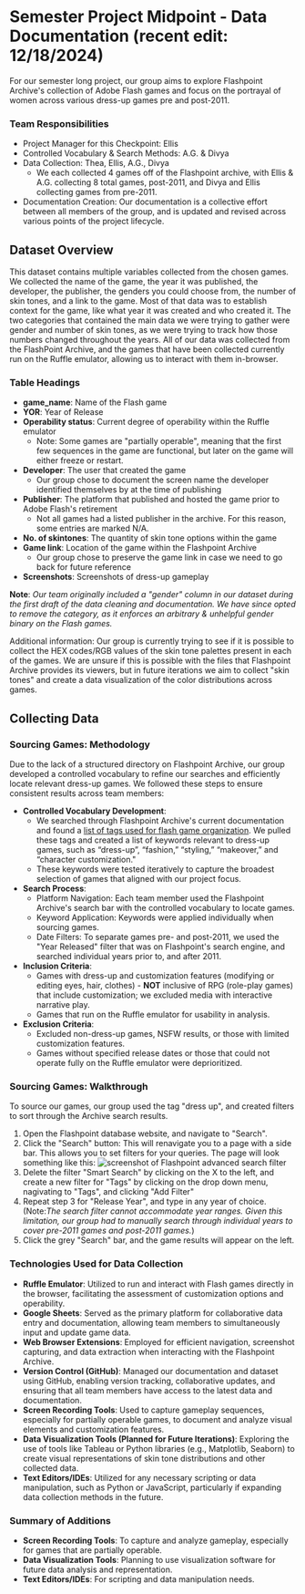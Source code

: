 # Semester Project Midpoint - Data Documentation (recent edit: 12/18/2024)

For our semester long project, our group aims to explore Flashpoint Archive's collection of Adobe Flash games and focus on the portrayal of women across various dress-up games pre and post-2011. 

### Team Responsibilities
- Project Manager for this Checkpoint: Ellis
- Controlled Vocabulary & Search Methods: A.G. & Divya
- Data Collection: Thea, Ellis, A.G., Divya
    - We each collected 4 games off of the Flashpoint archive, with Ellis & A.G. collecting 8 total games, post-2011, and Divya and Ellis collecting games from pre-2011.
- Documentation Creation: Our documentation is a collective effort between all members of the group, and is updated and revised across various points of the project lifecycle.

## Dataset Overview
This dataset contains multiple variables collected from the chosen games. We collected the name of the game, 
the year it was published, the developer, the publisher, the genders you could choose from, the number of skin tones, 
and a link to the game. Most of that data was to establish context for the game, like what year it was created and who created 
it. The two categories that contained the main data we were trying to gather were gender and number of skin tones, as we were trying 
to track how those numbers changed throughout the years. All of our data was collected from the FlashPoint Archive, and the games that have been collected
currently run on the Ruffle emulator, allowing us to interact with them in-browser. 

### Table Headings
- **game_name**: Name of the Flash game
- **YOR**: Year of Release
- **Operability status**: Current degree of operability within the Ruffle emulator
    - Note: Some games are "partially operable", meaning that the first few sequences in the game are functional, but later on the game will either freeze or restart.
- **Developer**: The user that created the game
    - Our group chose to document the screen name the developer identified themselves by at the time of publishing
- **Publisher**: The platform that published and hosted the game prior to Adobe Flash's retirement
    - Not all games had a listed publisher in the archive. For this reason, some entries are marked N/A.
- **No. of skintones**: The quantity of skin tone options within the game
- **Game link**: Location of the game within the Flashpoint Archive
    - Our group chose to preserve the game link in case we need to go back for future reference
- **Screenshots**: Screenshots of dress-up gameplay

__Note__: *Our team originally included a "gender" column in our dataset during the first draft of the data cleaning and documentation. We have since opted to remove the category, as it enforces an arbitrary & unhelpful gender binary on the Flash games.*

Additional information: Our group is currently trying to see if it is possible to collect the HEX codes/RGB values of the skin tone palettes
present in each of the games. We are unsure if this is possible with the files that Flashpoint Archive provides its viewers, but in future iterations we aim to collect 
"skin tones" and create a data visualization of the color distributions across games. 

## Collecting Data
### Sourcing Games: Methodology
Due to the lack of a structured directory on Flashpoint Archive, our group developed a controlled vocabulary to refine our searches and efficiently locate relevant dress-up games. We followed these steps to ensure consistent results across team members:

- **Controlled Vocabulary Development**:
    - We searched through Flashpoint Archive's current documentation and found a [list of tags used for flash game organization](https://flashpointarchive.org/datahub/Tags ). We pulled these tags and created a list of keywords relevant to dress-up games, such as “dress-up”, “fashion,” “styling,” “makeover,” and “character customization."
    - These keywords were tested iteratively to capture the broadest selection of games that aligned with our project focus.
- **Search Process**:
    - Platform Navigation: Each team member used the Flashpoint Archive's search bar with the controlled vocabulary to locate games.
    - Keyword Application: Keywords were applied individually when sourcing games.
    - Date Filters: To separate games pre- and post-2011, we used the "Year Released" filter that was on Flashpoint's search engine, and searched individual years prior to, and after 2011.
- **Inclusion Criteria**:
    - Games with dress-up and customization features (modifying or editing eyes, hair, clothes)
          - **NOT** inclusive of RPG (role-play games) that include customization; we excluded media with interactive narrative play.
    - Games that run on the Ruffle emulator for usability in analysis.
- **Exclusion Criteria**:
    - Excluded non-dress-up games, NSFW results, or those with limited customization features.
    - Games without specified release dates or those that could not operate fully on the Ruffle emulator were deprioritized.
 
### Sourcing Games: Walkthrough
To source our games, our group used the tag "dress up", and created filters to sort through the Archive search results.

1. Open the Flashpoint database website, and navigate to "Search".
2. Click the "Search" button: This will renavigate you to a page with a side bar. This allows you to set filters for your queries. The page will look something like this:
   ![screenshot of Flashpoint advanced search filter](./is310-fall-2024-group-1/images/flashpoint-2014.png)
4. Delete the filter "Smart Search" by clicking on the X to the left, and create a new filter for "Tags" by clicking on the drop down menu, nagivating to "Tags", and clicking "Add Filter"
5. Repeat step 3 for "Release Year", and type in any year of choice. (Note:_The search filter cannot accommodate year ranges. Given this limitation, our group had to manually search through individual years to cover pre-2011 games and post-2011 games._)
6. Click the grey "Search" bar, and the game results will appear on the left.

### Technologies Used for Data Collection
- **Ruffle Emulator**: Utilized to run and interact with Flash games directly in the browser, facilitating the assessment of customization options and operability.
- **Google Sheets**: Served as the primary platform for collaborative data entry and documentation, allowing team members to simultaneously input and update game data.
- **Web Browser Extensions**: Employed for efficient navigation, screenshot capturing, and data extraction when interacting with the Flashpoint Archive.
- **Version Control (GitHub)**: Managed our documentation and dataset using GitHub, enabling version tracking, collaborative updates, and ensuring that all team members have access to the latest data and documentation.
- **Screen Recording Tools**: Used to capture gameplay sequences, especially for partially operable games, to document and analyze visual elements and customization features.
- **Data Visualization Tools (Planned for Future Iterations)**: Exploring the use of tools like Tableau or Python libraries (e.g., Matplotlib, Seaborn) to create visual representations of skin tone distributions and other collected data.
- **Text Editors/IDEs**: Utilized for any necessary scripting or data manipulation, such as Python or JavaScript, particularly if expanding data collection methods in the future.
  
### Summary of Additions
- **Screen Recording Tools**: To capture and analyze gameplay, especially for games that are partially operable.
- **Data Visualization Tools**: Planning to use visualization software for future data analysis and representation.
- **Text Editors/IDEs**: For scripting and data manipulation needs.

